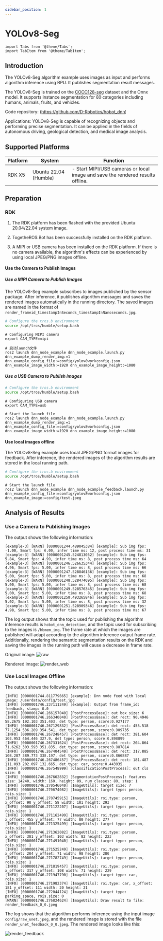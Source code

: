 ```yaml
---
sidebar_position: 1
---
```

# YOLOv8-Seg

```mdx-code-block
import Tabs from '@theme/Tabs';
import TabItem from '@theme/TabItem';
```

## Introduction

The YOLOv8-Seg algorithm example uses images as input and performs algorithm inference using BPU. It publishes segmentation result messages.

The YOLOv8-Seg is trained on the [COCO128-seg](http://cocodataset.org/) dataset and the Onnx model. It supports instance segmentation for 80 categories including humans, animals, fruits, and vehicles.

Code repository: (https://github.com/D-Robotics/hobot_dnn)

Applications: YOLOv8-Seg is capable of recognizing objects and performing precise segmentation. It can be applied in the fields of autonomous driving, geological detection, and medical image analysis.


## Supported Platforms

| Platform | System | Function                     |
| -------- | ------------ | ---------------------------------------- |
| RDK X5 | Ubuntu 22.04 (Humble) | - Start MIPI/USB cameras or local image and save the rendered results offline. |

## Preparation

### RDK

1. The RDK platform has been flashed with the provided  Ubuntu 20.04/22.04 system image.

2. TogetheROS.Bot has been successfully installed on the RDK platform.

3. A MIPI or USB camera has been installed on the RDK platform. If there is no camera available, the algorithm's effects can be experienced by using local JPEG/PNG images offline.

#### Use the Camera to Publish Images 

##### Use a MIPI Camera to Publish Images 

The YOLOv8-Seg example subscribes to images published by the sensor package. After inference, it publishes algorithm messages and saves the rendered images automatically in the running directory. The saved images are named in the format of `render_frameid_timestampInSeconds_timestampInNanoseconds.jpg`.

<Tabs groupId="tros-distro">

<TabItem value="humble" label="Humble">

```bash
# Configure the tros.b environment
source /opt/tros/humble/setup.bash
```

</TabItem>

</Tabs>

```shell
# Configuring MIPI camera
export CAM_TYPE=mipi

# 启动launch文件
ros2 launch dnn_node_example dnn_node_example.launch.py dnn_example_dump_render_img:=1 dnn_example_config_file:=config/yolov8workconfig.json dnn_example_image_width:=1920 dnn_example_image_height:=1080
```

##### Use a USB Camera to Publish Images 

<Tabs groupId="tros-distro">

<TabItem value="humble" label="Humble">

```bash
# Configure the tros.b environment
source /opt/tros/humble/setup.bash
```

</TabItem>

</Tabs>

```shell
# Configuring USB camera
export CAM_TYPE=usb

# Start the launch file
ros2 launch dnn_node_example dnn_node_example.launch.py dnn_example_dump_render_img:=1 dnn_example_config_file:=config/yolov8workconfig.json dnn_example_image_width:=1920 dnn_example_image_height:=1080
```

#### Use local images offline

The YOLOv8-Seg example uses local JPEG/PNG format images for feedback. After inference, the rendered images of the algorithm results are stored in the local running path.

<Tabs groupId="tros-distro">

<TabItem value="humble" label="Humble">

```bash
# Configure the tros.b environment
source /opt/tros/humble/setup.bash
```

</TabItem>

</Tabs>


```shell
# Start the launch file
ros2 launch dnn_node_example dnn_node_example_feedback.launch.py dnn_example_config_file:=config/yolov8workconfig.json dnn_example_image:=config/test.jpeg
```

## Analysis of Results

### Use a Camera to Publishing Images 

The output shows the following information:

```shell
[example-3] [WARN] [0000001244.489045384] [example]: Sub img fps: -1.00, Smart fps: 6.00, infer time ms: 12, post process time ms: 31
[example-3] [WARN] [0000001245.524813052] [example]: Sub img fps: 5.84, Smart fps: 4.99, infer time ms: 8, post process time ms: 64
[example-3] [WARN] [0000001246.526635344] [example]: Sub img fps: 4.96, Smart fps: 5.00, infer time ms: 8, post process time ms: 66
[example-3] [WARN] [0000001247.528846136] [example]: Sub img fps: 5.00, Smart fps: 5.00, infer time ms: 8, post process time ms: 68
[example-3] [WARN] [0000001248.528474095] [example]: Sub img fps: 5.00, Smart fps: 5.00, infer time ms: 8, post process time ms: 68
[example-3] [WARN] [0000001249.528576345] [example]: Sub img fps: 5.00, Smart fps: 5.00, infer time ms: 8, post process time ms: 68
[example-3] [WARN] [0000001250.493265846] [example]: Sub img fps: 5.02, Smart fps: 5.00, infer time ms: 8, post process time ms: 32
[example-3] [WARN] [0000001251.528909346] [example]: Sub img fps: 4.98, Smart fps: 5.00, infer time ms: 8, post process time ms: 67
```

The log output shows that the topic used for publishing the algorithm inference results is `hobot_dnn_detection`, and the topic used for subscribing to the images is `/hbmem_img`. The frame rate at which the images are published will adapt according to the algorithm inference output frame rate. Additionally, rendering the semantic segmentation results on the RDK and saving the images in the running path will cause a decrease in frame rate.


Original image:
![raw](/../static/img/05_Robot_development/03_boxs/segmentation/image/yolov8_seg/test.jpg)

Rendered image:
![render_web](/../static/img/05_Robot_development/03_boxs/segmentation/image/yolov8_seg/web.jpeg)

### Use Local Images Offline

The output shows the following information:

```shell
[INFO] [0000001744.811779665] [example]: Dnn node feed with local image: /userdata/config/test.jpg
[INFO] [0000001746.237111249] [example]: Output from frame_id: feedback, stamp: 0.0
[INFO] [0000001746.266157040] [PostProcessBase]: out box size: 6
[INFO] [0000001746.266340040] [PostProcessBase]: det rect: 90.4946 58.2675 192.103 351.403, det type: person, score:0.927177
[INFO] [0000001746.267129832] [PostProcessBase]: det rect: 455.518 77.1254 536.289 354.541, det type: person, score:0.909735
[INFO] [0000001746.267248457] [PostProcessBase]: det rect: 381.604 103.953 464.446 327.9, det type: person, score:0.898899
[INFO] [0000001746.267331624] [PostProcessBase]: det rect: 204.864 71.6262 303.593 351.835, det type: person, score:0.887814
[INFO] [0000001746.267404540] [PostProcessBase]: det rect: 317.885 108.287 389.773 338.197, det type: person, score:0.866887
[INFO] [0000001746.267486457] [PostProcessBase]: det rect: 181.487 111.093 202.097 132.665, det type: car, score:0.443035
[INFO] [0000001746.267548999] [ClassificationPostProcess]: out cls size: 0
[INFO] [0000001746.267662832] [SegmentationPostProcess]: features size: 14240, width: 160, height: 89, num_classes: 80, step: 1
[INFO] [0000001746.270546040] [ImageUtils]: target size: 7
[INFO] [0000001746.270674082] [ImageUtils]: target type: person, rois.size: 1
[INFO] [0000001746.270745915] [ImageUtils]: roi.type: person, x_offset: 90 y_offset: 58 width: 101 height: 293
[INFO] [0000001746.271122207] [ImageUtils]: target type: person, rois.size: 1
[INFO] [0000001746.271162499] [ImageUtils]: roi.type: person, x_offset: 455 y_offset: 77 width: 80 height: 277
[INFO] [0000001746.271325499] [ImageUtils]: target type: person, rois.size: 1
[INFO] [0000001746.271362082] [ImageUtils]: roi.type: person, x_offset: 381 y_offset: 103 width: 82 height: 223
[INFO] [0000001746.271491040] [ImageUtils]: target type: person, rois.size: 1
[INFO] [0000001746.271525249] [ImageUtils]: roi.type: person, x_offset: 204 y_offset: 71 width: 98 height: 280
[INFO] [0000001746.271782749] [ImageUtils]: target type: person, rois.size: 1
[INFO] [0000001746.271819457] [ImageUtils]: roi.type: person, x_offset: 317 y_offset: 108 width: 71 height: 229
[INFO] [0000001746.271947790] [ImageUtils]: target type: car, rois.size: 1
[INFO] [0000001746.271982374] [ImageUtils]: roi.type: car, x_offset: 181 y_offset: 111 width: 20 height: 21
[INFO] [0000001746.272044124] [ImageUtils]: target type: parking_space, rois.size: 0
[WARN] [0000001746.276824624] [ImageUtils]: Draw result to file: render_feedback_0_0.jpeg
```

The log shows that the algorithm performs inference using the input image `config/raw_unet.jpeg`, and the rendered image is stored with the file `render_unet_feedback_0_0.jpeg`. The rendered image looks like this:

![render_feedback](/../static/img/05_Robot_development/03_boxs/segmentation/image/yolov8_seg/local.jpeg)
